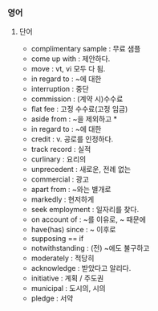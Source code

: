### 영어

1. 단어
   - complimentary sample : 무료 샘플
   - come up with : 제안하다.
   - move : vt, vi 모두 다 됨.
   - in regard to : ~에 대한
   - interruption : 중단
   - commission : (계약 시)수수료
   - flat fee : 고정 수수료(고정 임금)
   - aside from : ~을 제외하고 *
   - in regard to : ~에 대한
   - credit : v. 공로를 인정하다.
   - track record : 실적
   - curlinary : 요리의
   
   * unprecedent : 새로운, 전례 없는
   * commercial : 광고
   * apart from : ~와는 별개로
   * markedly : 현저하게
   * seek employment : 일자리를 찾다. 
   * on account of : ~를 이유로, ~ 때문에
   * have(has) since : ~ 이후로
   * supposing  == if
   * notwithstanding : (전) ~에도 불구하고
   * moderately : 적당히
   * acknowledge : 받았다고 알리다.
   * initiative : 계획 / 주도권
   * municipal : 도시의, 시의
   * pledge : 서약
